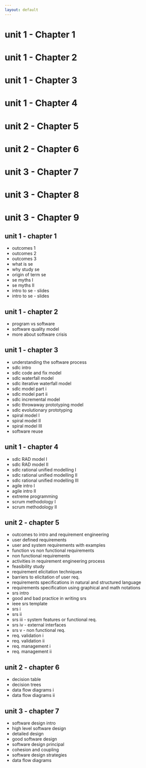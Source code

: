 ```yaml
---
layout: default
---
```


# unit 1 - Chapter 1
# unit 1 - Chapter 2
# unit 1 - Chapter 3
# unit 1 - Chapter 4
# unit 2 - Chapter 5
# unit 2 - Chapter 6
# unit 3 - Chapter 7
# unit 3 - Chapter 8
# unit 3 - Chapter 9

## unit 1 - chapter 1

- outcomes 1
- outcomes 2
- outcomes 3
- what is se
- why study se
- origin of term se
- se myths I
- se myths II
- intro to se - slides
- intro to se - slides

## unit 1 - chapter 2

- program vs software
- software quality model
- more about software crisis

## unit 1 - chapter 3

- understanding the software process
- sdlc intro
- sdlc code and fix model
- sdlc waterfall model
- sdlc iterative waterfall model
- sdlc model part i
- sdlc model part ii
- sdlc incremental model
- sdlc throwaway prototyping model
- sdlc evolutionary prototyping
- spiral model I
- spiral model II
- spiral model III
- software reuse

## unit 1 - chapter 4

- sdlc RAD model I
- sdlc RAD model II
- sdlc rational unified modelling I
- sdlc rational unified modelling II
- sdlc rational unified modelling III
- agile intro I
- agile intro II
- extreme programming
- scrum methodology I
- scrum methodology II

## unit 2 - chapter 5

- outcomes to intro and requirement engineering
- user defined requirements
- user and system requirements with examples
- function vs non functional requirements
- non functional requirements
- activities in requirement engineering process
- feasibility study
- requirement elicitation techniques
- barriers to elicitation of user req.
- requirements specifications in natural and 
  structured language
- requirements specification using graphical and 
  math notations
- srs intro
- good and bad practice in writing srs
- ieee srs template
- srs i
- srs ii
- srs iii - system features or functional req.
- srs iv - external interfaces
- srs v - non functional req.
- req. validation i
- req. validation ii
- req. management i
- req. management ii

## unit 2 - chapter 6

- decision table
- decision trees
- data flow diagrams i
- data flow diagrams ii

## unit 3 - chapter 7

- software design intro
- high level software design
- detailed design
- good software design
- software design principal
- cohesion and coupling
- software design strategies
- data flow diagrams